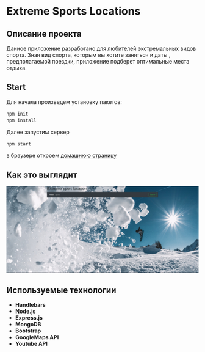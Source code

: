# Extreme Sports Locations

## Описание проекта
Данное приложение разработано для любителей экстремальных видов спорта. Зная вид спорта, которым вы хотите заняться и даты , предполагаемой поездки, приложение подберет оптимальные места отдыха.

## Start 
Для начала произведем установку пакетов:
```bash
npm init
npm install
```

Далее запустим сервер
```bash
npm start 
```
в браузере откроем [домашнюю страницу](http://localhost:3001/)

## Как это выглядит

![img](./readme/app.gif)


## Используемые технологии 
 - __Handlebars__
 - __Node.js__ 
 - __Express.js__
 - __MongoDB__ 
 - __Bootstrap__
 - __GoogleMaps API__
 - __Youtube API__ 


